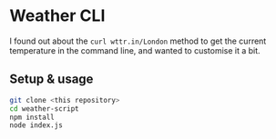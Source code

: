# Weather CLI

I found out about the `curl wttr.in/London` method to get the current temperature in the command line, and wanted to customise it a bit. 

## Setup & usage

```bash
git clone <this repository>
cd weather-script
npm install
node index.js
```

